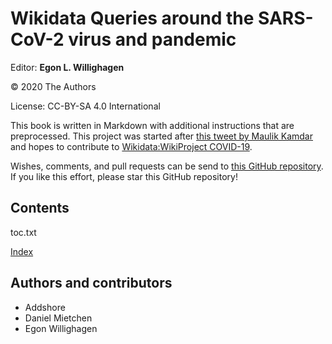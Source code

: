 # Wikidata Queries around the SARS-CoV-2 virus and pandemic


Editor: **Egon L. Willighagen**

© 2020 The Authors

License: CC-BY-SA 4.0 International

This book is written in Markdown with additional instructions that are preprocessed.
This project was started after [this tweet by Maulik Kamdar](https://twitter.com/maulikkamdar/status/1239599404098740225)
and hopes to contribute to [Wikidata:WikiProject COVID-19](https://www.wikidata.org/wiki/Wikidata:WikiProject_COVID-19).

Wishes, comments, and pull requests can be send to
[this GitHub repository](https://github.com/egonw/SARS-CoV-2-Queries/). If you like this effort, please
star this GitHub repository!

## Contents

<toc>toc.txt</toc>

[Index](indexList.i.md) <br />

## Authors and contributors

* Addshore
* Daniel Mietchen
* Egon Willighagen
